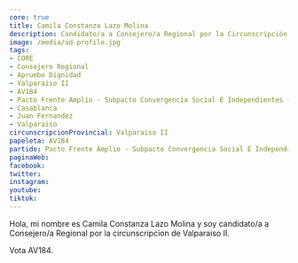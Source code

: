 ```yaml
---
core: true
title: Camila Constanza Lazo Molina
description: Candidato/a a Consejero/a Regional por la Circunscripción de Valparaiso II
image: /media/ad-profile.jpg
tags:
- CORE
- Consejero Regional
- Apruebo Dignidad
- Valparaiso II
- AV184
- Pacto Frente Amplio - Subpacto Convergencia Social E Independientes - Comunes
- Casablanca
- Juan Fernandez
- Valparaiso
circunscripcionProvincial: Valparaiso II
papeleta: AV184
partido: Pacto Frente Amplio - Subpacto Convergencia Social E Independientes - Comunes
paginaWeb:
facebook:
twitter:
instagram:
youtube:
tiktok:
---
```

Hola, mi nombre es Camila Constanza Lazo Molina y soy candidato/a a Consejero/a Regional por la circunscripcion de Valparaiso II.

Vota AV184.